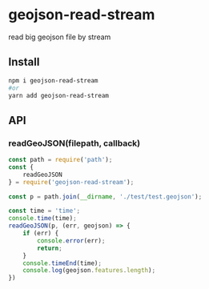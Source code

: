 # geojson-read-stream

read big geojson file by stream

## Install

```sh
npm i geojson-read-stream
#or
yarn add geojson-read-stream

```

## API

### readGeoJSON(filepath, callback)

```js
const path = require('path');
const {
    readGeoJSON
} = require('geojson-read-stream');

const p = path.join(__dirname, './test/test.geojson');

const time = 'time';
console.time(time);
readGeoJSON(p, (err, geojson) => {
    if (err) {
        console.error(err);
        return;
    }
    console.timeEnd(time);
    console.log(geojson.features.length);
})
```
